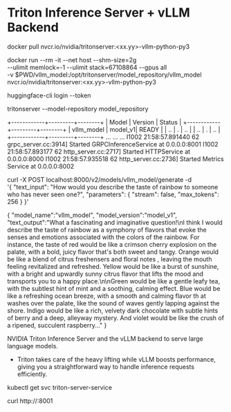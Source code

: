 # Triton Inference Server + vLLM Backend

docker pull nvcr.io/nvidia/tritonserver:<xx.yy>-vllm-python-py3

docker run --rm -it --net host --shm-size=2g \
    --ulimit memlock=-1 --ulimit stack=67108864 --gpus all \
    -v $PWD/vllm_model:/opt/tritonserver/model_repository/vllm_model \
    nvcr.io/nvidia/tritonserver:<xx.yy>-vllm-python-py3

huggingface-cli login --token <your token>

tritonserver --model-repository model_repository

+------------+---------+--------+
| Model      | Version | Status |
+------------+---------+--------+
| vllm_model | model_v1| READY  |
| ..         | .       | ..     |
| ..         | .       | ..     |
+------------+---------+--------+
...
...
...
I1002 21:58:57.891440 62 grpc_server.cc:3914] Started GRPCInferenceService at 0.0.0.0:8001
I1002 21:58:57.893177 62 http_server.cc:2717] Started HTTPService at 0.0.0.0:8000
I1002 21:58:57.935518 62 http_server.cc:2736] Started Metrics Service at 0.0.0.0:8002

curl -X POST localhost:8000/v2/models/vllm_model/generate -d \
  '{
      "text_input": "How would you describe the taste of rainbow to someone who has never seen one?",
      "parameters": 
            {
              "stream": false,
              "max_tokens": 256
            }
  }'

  {
   "model_name":"vllm_model",
   "model_version":"model_v1",
   "text_output":"What a fascinating and imaginative question!\nI think I would describe the taste of rainbow as a symphony of flavors that evoke the senses and emotions associated with the colors of the rainbow. For instance, the taste of red would be like a crimson cherry explosion on the palate, with a bold, juicy flavor that's both sweet and tangy. Orange would be like a blend of citrus freshensers and floral notes , leaving the mouth feeling revitalized and refreshed. Yellow would be like a burst of sunshine, with a bright and upwardly sunny citrus flavor that lifts the mood and transports you to a happy place.\n\nGreen would be like a gentle leafy tea, with the subtlest hint of mint and a soothing, calming effect. Blue would be like a refreshing ocean breeze, with a smooth and calming flavor th at washes over the palate, like the sound of waves gently lapping against the shore. Indigo would be like a rich, velvety dark chocolate with subtle hints of berry and a deep, alleyway mystery. And violet would be like the crush of a ripened, succulent raspberry..."
}

NVIDIA Triton Inference Server and the vLLM backend to serve large language models.
- Triton takes care of the heavy lifting while vLLM boosts performance, giving you a straightforward way to handle inference requests efficiently.

kubectl get svc triton-server-service

curl http://<external-ip>:8001
